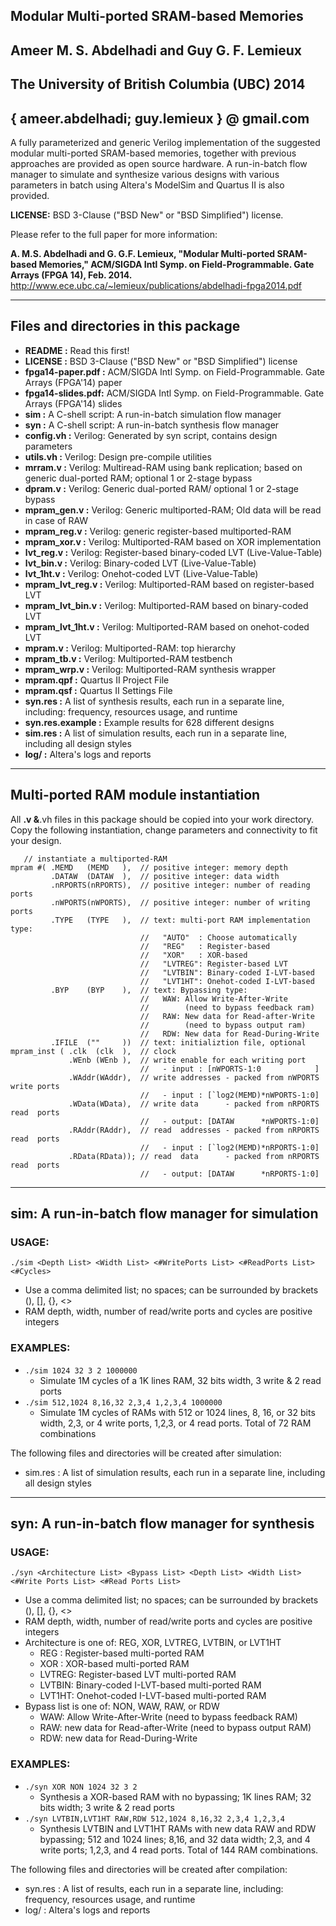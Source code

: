 ## Modular Multi-ported SRAM-based Memories ##
## Ameer  M. S.  Abdelhadi and Guy  G. F.  Lemieux ##
## The University of British Columbia (UBC)  2014 ##
## { ameer.abdelhadi; guy.lemieux } @ gmail.com ##

A fully parameterized and generic Verilog implementation of the suggested modular multi-ported SRAM-based memories, together with previous approaches are provided as open source hardware. A run-in-batch flow manager to simulate and synthesize various designs with various parameters in batch using Altera's ModelSim and Quartus II is also provided.

**LICENSE:** BSD 3-Clause ("BSD New" or "BSD Simplified") license.

Please refer to the full paper for more information:

**A. M.S. Abdelhadi and G. G.F. Lemieux, "Modular Multi-ported SRAM-based Memories," ACM/SIGDA Intl Symp. on Field-Programmable. Gate Arrays (FPGA 14), Feb. 2014.**
http://www.ece.ubc.ca/~lemieux/publications/abdelhadi-fpga2014.pdf


---


## Files and directories in this package ##
  * **README           :** Read this first!
  * **LICENSE          :** BSD 3-Clause ("BSD New" or "BSD Simplified") license
  * **fpga14-paper.pdf :** ACM/SIGDA Intl Symp. on Field-Programmable. Gate Arrays (FPGA'14) paper
  * **fpga14-slides.pdf:** ACM/SIGDA Intl Symp. on Field-Programmable. Gate Arrays (FPGA'14) slides
  * **sim              :** A C-shell script: A run-in-batch simulation flow manager
  * **syn              :** A C-shell script: A run-in-batch synthesis flow manager
  * **config.vh        :** Verilog: Generated by syn script, contains design parameters
  * **utils.vh         :** Verilog: Design pre-compile utilities
  * **mrram.v          :** Verilog: Multiread-RAM using bank replication; based on generic dual-ported RAM; optional 1 or 2-stage bypass
  * **dpram.v          :** Verilog: Generic dual-ported RAM/ optional 1 or 2-stage bypass
  * **mpram\_gen.v      :** Verilog: Generic multiported-RAM; Old data will be read in case of RAW
  * **mpram\_reg.v      :** Verilog: generic register-based multiported-RAM
  * **mpram\_xor.v      :** Verilog: Multiported-RAM based on XOR implementation
  * **lvt\_reg.v        :** Verilog: Register-based binary-coded LVT (Live-Value-Table)
  * **lvt\_bin.v        :** Verilog: Binary-coded LVT (Live-Value-Table)
  * **lvt\_1ht.v        :** Verilog: Onehot-coded LVT (Live-Value-Table)
  * **mpram\_lvt\_reg.v  :** Verilog: Multiported-RAM based on register-based LVT
  * **mpram\_lvt\_bin.v  :** Verilog: Multiported-RAM based on binary-coded LVT
  * **mpram\_lvt\_1ht.v  :** Verilog: Multiported-RAM based on onehot-coded LVT
  * **mpram.v          :** Verilog: Multiported-RAM: top hierarchy
  * **mpram\_tb.v       :** Verilog: Multiported-RAM testbench
  * **mpram\_wrp.v      :** Verilog: Multiported-RAM synthesis wrapper
  * **mpram.qpf        :** Quartus II Project File
  * **mpram.qsf        :** Quartus II Settings File
  * **syn.res          :** A list of synthesis results, each run in a separate line, including: frequency, resources usage, and runtime
  * **syn.res.example  :** Example results for 628 different designs
  * **sim.res          :** A list of simulation results, each run in a separate line, including all design styles
  * **log/             :** Altera's logs and reports


---


## Multi-ported RAM module instantiation ##

All **.v &**.vh files in this package should be copied into your work directory.
Copy the following instantiation, change parameters and connectivity to fit your design.
```
   // instantiate a multiported-RAM
mpram #( .MEMD   (MEMD   ),  // positive integer: memory depth
         .DATAW  (DATAW  ),  // positive integer: data width
         .nRPORTS(nRPORTS),  // positive integer: number of reading ports
         .nWPORTS(nWPORTS),  // positive integer: number of writing ports
         .TYPE   (TYPE   ),  // text: multi-port RAM implementation type:
                             //   "AUTO"  : Choose automatically
                             //   "REG"   : Register-based
                             //   "XOR"   : XOR-based
                             //   "LVTREG": Register-based LVT
                             //   "LVTBIN": Binary-coded I-LVT-based
                             //   "LVT1HT": Onehot-coded I-LVT-based
         .BYP    (BYP    ),  // text: Bypassing type:
                             //   WAW: Allow Write-After-Write
                             //        (need to bypass feedback ram)
                             //   RAW: New data for Read-after-Write
                             //        (need to bypass output ram)
                             //   RDW: New data for Read-During-Write
         .IFILE  (""     ))  // text: initializtion file, optional
mpram_inst ( .clk  (clk  ),  // clock
             .WEnb (WEnb ),  // write enable for each writing port               
                             //   - input : [nWPORTS-1:0            ]
             .WAddr(WAddr),  // write addresses - packed from nWPORTS write ports
                             //   - input : [`log2(MEMD)*nWPORTS-1:0]
             .WData(WData),  // write data      - packed from nRPORTS read  ports
                             //   - output: [DATAW      *nWPORTS-1:0]
             .RAddr(RAddr),  // read  addresses - packed from nRPORTS read  ports
                             //   - input : [`log2(MEMD)*nRPORTS-1:0]
             .RData(RData)); // read  data      - packed from nRPORTS read  ports
                             //   - output: [DATAW      *nRPORTS-1:0]
```


---


## sim: A run-in-batch flow manager for simulation ##

### USAGE: ###

`./sim <Depth List> <Width List> <#WritePorts List> <#ReadPorts List> <#Cycles>`

  * Use a comma delimited list; no spaces; can be surrounded by brackets (), [], {}, <>
  * RAM depth, width, number of read/write ports and cycles are positive integers

### EXAMPLES: ###

  * `./sim 1024 32 3 2 1000000`
    * Simulate 1M cycles of a 1K lines RAM, 32 bits width, 3 write & 2 read ports
  * `./sim 512,1024 8,16,32 2,3,4 1,2,3,4 1000000`
    * Simulate 1M cycles of RAMs with 512 or 1024 lines, 8, 16, or 32 bits width, 2,3, or 4 write ports, 1,2,3, or 4 read ports. Total of 72 RAM combinations

The following files and directories will be created after simulation:
  * sim.res : A list of simulation results, each run in a separate line, including all design styles


---


## syn: A run-in-batch flow manager for synthesis ##

### USAGE: ###

`./syn <Architecture List> <Bypass List> <Depth List> <Width List> <#Write Ports List> <#Read Ports List>`

  * Use a comma delimited list; no spaces; can be surrounded by brackets (), [], {}, <>
  * RAM depth, width, number of read/write ports and cycles are positive integers
  * Architecture is one of: REG, XOR, LVTREG, LVTBIN, or LVT1HT
    * REG   : Register-based multi-ported RAM
    * XOR   : XOR-based multi-ported RAM
    * LVTREG: Register-based LVT multi-ported RAM
    * LVTBIN: Binary-coded I-LVT-based multi-ported RAM
    * LVT1HT: Onehot-coded I-LVT-based multi-ported RAM
  * Bypass list is one of: NON, WAW, RAW, or RDW
    * WAW: Allow Write-After-Write (need to bypass feedback RAM)
    * RAW: new data for Read-after-Write (need to bypass output RAM)
    * RDW: new data for Read-During-Write

### EXAMPLES: ###

  * `./syn XOR NON 1024 32 3 2`
    * Synthesis a XOR-based RAM with no bypassing; 1K lines RAM; 32 bits width; 3 write & 2 read ports
  * `./syn LVTBIN,LVT1HT RAW,RDW 512,1024 8,16,32 2,3,4 1,2,3,4`
    * Synthesis LVTBIN and LVT1HT RAMs with new data RAW and RDW bypassing; 512 and 1024 lines; 8,16, and 32 data width; 2,3, and 4 write ports; 1,2,3, and 4 read ports. Total of 144 RAM combinations.

The following files and directories will be created after compilation:
  * syn.res : A list of results, each run in a separate line, including: frequency, resources usage, and runtime
  * log/    : Altera's logs and reports

